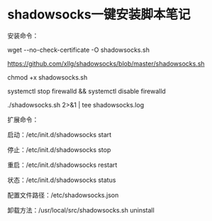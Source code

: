 # shadowsocks一键安装脚本笔记

安装命令：

wget --no-check-certificate -O shadowsocks.sh

https://github.com/xllg/shadowsocks/blob/master/shadowsocks.sh

chmod +x shadowsocks.sh

systemctl stop firewalld && systemctl disable firewalld

./shadowsocks.sh 2>&1 | tee shadowsocks.log

扩展命令：

启动：/etc/init.d/shadowsocks start

停止：/etc/init.d/shadowsocks stop

重启：/etc/init.d/shadowsocks restart

状态：/etc/init.d/shadowsocks status

配置文件路径：/etc/shadowsocks.json

卸载方法：/usr/local/src/shadowsocks.sh uninstall
